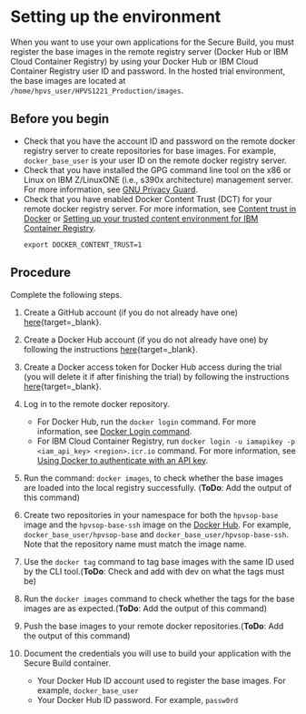 # Setting up the environment

When you want to use your own applications for the Secure Build, you must register the base images in the remote registry server (Docker Hub or IBM Cloud Container Registry) by using your Docker Hub or IBM Cloud Container Registry user ID and password. In the hosted trial environment, the base images are located at `/home/hpvs_user/HPVS1221_Production/images`.

## Before you begin

* Check that you have the account ID and password on the remote docker registry server to create repositories for base images. For example, `docker_base_user` is your user ID on the remote docker registry server.
*  Check that you have installed the GPG command line tool on the x86 or Linux on IBM Z/LinuxONE (i.e., s390x architecture) management server. For more information, see [GNU Privacy Guard](https://www.gnupg.org/index.html).
* Check that you have enabled Docker Content Trust (DCT) for your remote docker registry server. For more information, see [Content trust in Docker](https://docs.docker.com/engine/security/trust/content_trust/) or [Setting up your trusted content environment for IBM Container Registry](https://cloud.ibm.com/docs/services/Registry?topic=registry-registry_trustedcontent#registry_trustedcontent_dct_notary).
  ```
  export DOCKER_CONTENT_TRUST=1
  ```
  
## Procedure
Complete the following steps.

1. Create a GitHub account (if you do not already have one) [here](https://github.com/join?ref_cta=Sign+up&ref_loc=header+logged+out&ref_page=%2F&source=header-home){target=_blank}.

2. Create a Docker Hub account (if you do not already have one) by following the instructions [here](https://docs.docker.com/docker-id/){target=_blank}.

3. Create a Docker access token for Docker Hub access during the trial (you will delete it if after finishing the trial) by following the instructions [here](https://docs.docker.com/docker-hub/access-tokens/#create-an-access-token){target=_blank}.

4. Log in to the remote docker repository.  
    * For Docker Hub, run the `docker login` command. For more information, see [Docker Login command](https://docs.docker.com/engine/reference/commandline/login/).
    * For IBM Cloud Container Registry, run `docker login -u iamapikey -p <iam_api_key> <region>.icr.io` command. For more information, see [Using Docker to authenticate with an API key](https://cloud.ibm.com/docs/Registry?topic=registry-registry_access#registry_access_apikey_auth_docker).

5. Run the command: `docker images`, to check whether the base images are loaded into the local registry successfully. (**ToDo**: Add the output of this command)

6. Create two repositories in your namespace for both the `hpvsop-base` image and the `hpvsop-base-ssh` image on the [Docker Hub](https://hub.docker.com/). For example, `docker_base_user/hpvsop-base` and `docker_base_user/hpvsop-base-ssh`. Note that the repository name must match the image name.

7. Use the `docker tag` command to tag base images with the same ID used by the CLI tool.(**ToDo**: Check and add with dev on what the tags must be)

8. Run the `docker images` command to check whether the tags for the base images are as expected.(**ToDo**: Add the output of this command)

9. Push the base images to your remote docker repositories.(**ToDo**: Add the output of this command)

10. Document the credentials you will use to build your application with the Secure Build container.
    * Your Docker Hub ID account used to register the base images. For example, `docker_base_user`
    * Your Docker Hub ID password. For example, `passw0rd`
